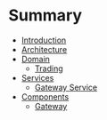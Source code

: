 # Summary

* [Introduction](README.md)
* [Architecture](./architecture.md)
* [Domain](model/index.md)
  * [Trading](model/trading.md)
* [Services]()
  * [Gateway Service](services/gateway_service.md)
* [Components]()
  * [Gateway](gateway/0.index.md)
